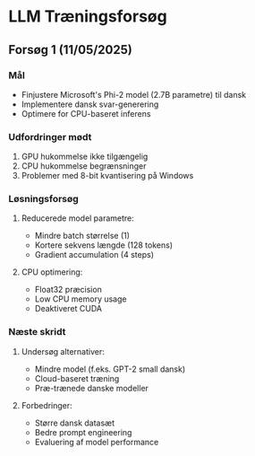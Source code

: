 # LLM Træningsforsøg

## Forsøg 1 (11/05/2025)

### Mål
- Finjustere Microsoft's Phi-2 model (2.7B parametre) til dansk
- Implementere dansk svar-generering
- Optimere for CPU-baseret inferens

### Udfordringer mødt
1. GPU hukommelse ikke tilgængelig
2. CPU hukommelse begrænsninger
3. Problemer med 8-bit kvantisering på Windows

### Løsningsforsøg
1. Reducerede model parametre:
   - Mindre batch størrelse (1)
   - Kortere sekvens længde (128 tokens)
   - Gradient accumulation (4 steps)
   
2. CPU optimering:
   - Float32 præcision
   - Low CPU memory usage
   - Deaktiveret CUDA

### Næste skridt
1. Undersøg alternativer:
   - Mindre model (f.eks. GPT-2 small dansk)
   - Cloud-baseret træning
   - Præ-trænede danske modeller
   
2. Forbedringer:
   - Større dansk datasæt
   - Bedre prompt engineering
   - Evaluering af model performance 